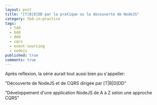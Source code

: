 ```yaml
---
layout: post
title: "[T|B|D]DD par la pratique ou la decouverte de NodeJS"
category: tbd-in-practice
tags:
  - tdd
  - bdd
  - ddd
  - cqrs
  - event-sourcing
  - nodejs
published: true
comments: true
---
```


Après reflexion, la série aurait tout aussi bien pu s'appeller:

"Découverte de NodeJS et de CQRS dirigée par [T|B|D]DD"

"Développement d'une application NodeJS de A à Z selon une approche CQRS"